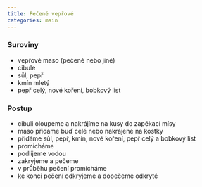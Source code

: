 ```yaml
---
title: Pečené vepřové
categories: main
---
```


### Suroviny
- vepřové maso (pečeně nebo jiné)
- cibule
- sůl, pepř
- kmín mletý
- pepř celý, nové koření, bobkový list

### Postup
- cibuli oloupeme a nakrájíme na kusy do zapékací mísy
- maso přidáme buď celé nebo nakrájené na kostky
- přidáme sůl, pepř, kmín, nové koření, pepř celý a bobkový list
- promícháme
- podlijeme vodou
- zakryjeme a pečeme
- v průběhu pečení promícháme
- ke konci pečení odkryjeme a dopečeme odkryté
